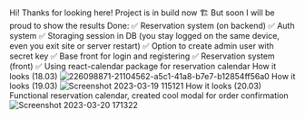 Hi! Thanks for looking here! Project is in build now 🏗️ But soon I will be proud to show the results
 Done: 
    ✅ Reservation system (on backend) 
    ✅ Auth system 
    ✅ Storaging session in DB (you stay logged on the same device, even you exit site or server restart)
    ✅ Option to create admin user with secret key 
    ✅ Base front for login and registering 
    ✅ Reservation system (front)
    ✅ Using react-calendar package for reservation calendar
    How it looks (18.03)
    ![226098871-21104562-a5c1-41a8-b7e7-b12854ff56a0](https://user-images.githubusercontent.com/34983870/226171238-4e4e0dbf-eeec-4608-b4c0-b8c9525a475f.png)
    How it looks (19.03)
    ![Screenshot 2023-03-19 115121](https://user-images.githubusercontent.com/34983870/226171247-353bc0c9-83b6-42a9-a9c6-a0fd33b785ce.png)
    How it looks (20.03)
    Functional reservation calendar, created cool modal for order confirmation
    ![Screenshot 2023-03-20 171322](https://user-images.githubusercontent.com/34983870/226402103-2b1b7785-e526-4821-afca-d89d8c66c65a.png)
